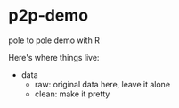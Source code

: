 # p2p-demo
pole to pole demo with R

Here's where things live:
- data
  - raw: original data here, leave it alone
  - clean: make it pretty